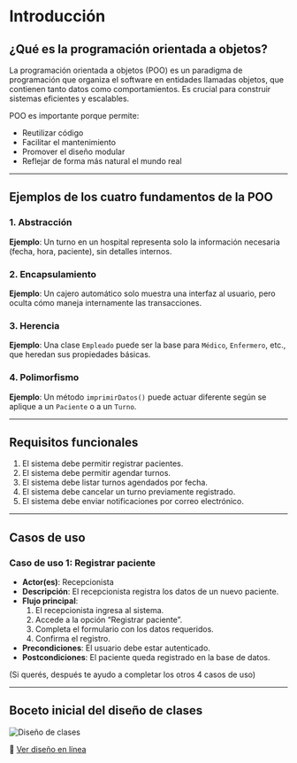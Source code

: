 # Introducción

## ¿Qué es la programación orientada a objetos?

La programación orientada a objetos (POO) es un paradigma de programación que organiza el software en entidades llamadas objetos, que contienen tanto datos como comportamientos.
Es crucial para construir sistemas eficientes y escalables.

POO es importante porque permite:
- Reutilizar código
- Facilitar el mantenimiento
- Promover el diseño modular
- Reflejar de forma más natural el mundo real

---

## Ejemplos de los cuatro fundamentos de la POO

### 1. Abstracción
**Ejemplo**: Un turno en un hospital representa solo la información necesaria (fecha, hora, paciente), sin detalles internos.

### 2. Encapsulamiento
**Ejemplo**: Un cajero automático solo muestra una interfaz al usuario, pero oculta cómo maneja internamente las transacciones.

### 3. Herencia
**Ejemplo**: Una clase `Empleado` puede ser la base para `Médico`, `Enfermero`, etc., que heredan sus propiedades básicas.

### 4. Polimorfismo
**Ejemplo**: Un método `imprimirDatos()` puede actuar diferente según se aplique a un `Paciente` o a un `Turno`.

---

## Requisitos funcionales

1. El sistema debe permitir registrar pacientes.
2. El sistema debe permitir agendar turnos.
3. El sistema debe listar turnos agendados por fecha.
4. El sistema debe cancelar un turno previamente registrado.
5. El sistema debe enviar notificaciones por correo electrónico.

---

## Casos de uso

### Caso de uso 1: Registrar paciente
- **Actor(es)**: Recepcionista
- **Descripción**: El recepcionista registra los datos de un nuevo paciente.
- **Flujo principal**:
  1. El recepcionista ingresa al sistema.
  2. Accede a la opción “Registrar paciente”.
  3. Completa el formulario con los datos requeridos.
  4. Confirma el registro.
- **Precondiciones**: El usuario debe estar autenticado.
- **Postcondiciones**: El paciente queda registrado en la base de datos.

(Si querés, después te ayudo a completar los otros 4 casos de uso)

---

## Boceto inicial del diseño de clases

![Diseño de clases](diseño_clases.png)

🔗 [Ver diseño en línea](https://excalidraw.com/)
